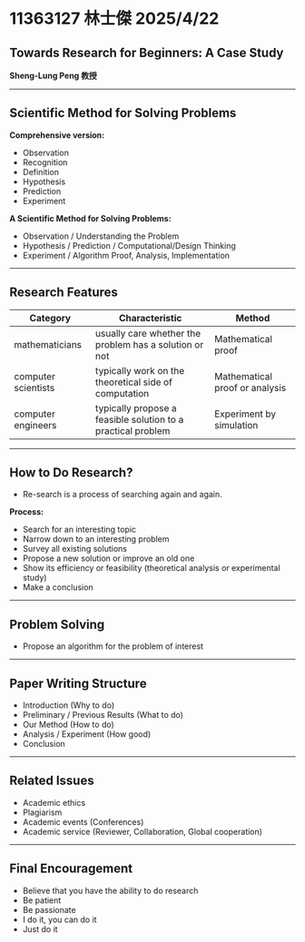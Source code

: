# 11363127 林士傑 2025/4/22
## Towards Research for Beginners: A Case Study  
**Sheng-Lung Peng 教授**


---

## Scientific Method for Solving Problems

**Comprehensive version:**  
- Observation  
- Recognition  
- Definition  
- Hypothesis  
- Prediction  
- Experiment  

**A Scientific Method for Solving Problems:**  
- Observation / Understanding the Problem  
- Hypothesis / Prediction / Computational/Design Thinking  
- Experiment / Algorithm Proof, Analysis, Implementation  

---

## Research Features  
 
| Category      | Characteristic | Method |
| ----------- | ----------- | ----------- |
| mathematicians      | usually care whether the problem has a solution or not       | Mathematical proof |
| computer scientists | typically work on the theoretical side of computation | Mathematical proof or analysis |
| computer engineers | typically propose a feasible solution to a practical problem | Experiment by simulation |

---

## How to Do Research?

- Re-search is a process of searching again and again.

**Process:**  
- Search for an interesting topic  
- Narrow down to an interesting problem  
- Survey all existing solutions  
- Propose a new solution or improve an old one  
- Show its efficiency or feasibility (theoretical analysis or experimental study)  
- Make a conclusion  

---

## Problem Solving

- Propose an algorithm for the problem of interest  

---

## Paper Writing Structure

- Introduction (Why to do)  
- Preliminary / Previous Results (What to do)  
- Our Method (How to do)  
- Analysis / Experiment (How good)  
- Conclusion  

---

## Related Issues

- Academic ethics  
- Plagiarism  
- Academic events (Conferences)  
- Academic service (Reviewer, Collaboration, Global cooperation)  

---

## Final Encouragement

- Believe that you have the ability to do research  
- Be patient  
- Be passionate  
- I do it, you can do it  
- Just do it  
